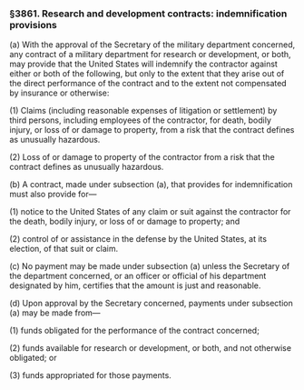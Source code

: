 ### §3861. Research and development contracts: indemnification provisions ###

(a) With the approval of the Secretary of the military department concerned, any contract of a military department for research or development, or both, may provide that the United States will indemnify the contractor against either or both of the following, but only to the extent that they arise out of the direct performance of the contract and to the extent not compensated by insurance or otherwise:

(1) Claims (including reasonable expenses of litigation or settlement) by third persons, including employees of the contractor, for death, bodily injury, or loss of or damage to property, from a risk that the contract defines as unusually hazardous.

(2) Loss of or damage to property of the contractor from a risk that the contract defines as unusually hazardous.

(b) A contract, made under subsection (a), that provides for indemnification must also provide for—

(1) notice to the United States of any claim or suit against the contractor for the death, bodily injury, or loss of or damage to property; and

(2) control of or assistance in the defense by the United States, at its election, of that suit or claim.

(c) No payment may be made under subsection (a) unless the Secretary of the department concerned, or an officer or official of his department designated by him, certifies that the amount is just and reasonable.

(d) Upon approval by the Secretary concerned, payments under subsection (a) may be made from—

(1) funds obligated for the performance of the contract concerned;

(2) funds available for research or development, or both, and not otherwise obligated; or

(3) funds appropriated for those payments.